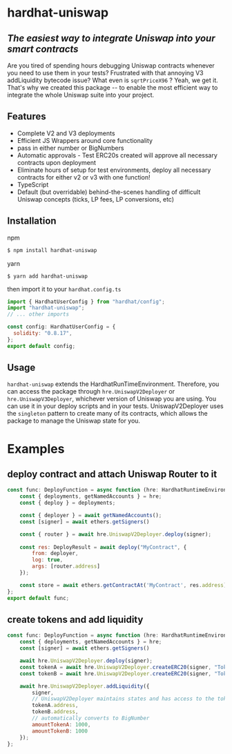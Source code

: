 # hardhat-uniswap
## _The easiest way to integrate Uniswap into your smart contracts_

Are you tired of spending hours debugging Uniswap contracts whenever you need to use them in your tests? Frustrated with that annoying V3 addLiquidity bytecode issue? What even is `sqrtPriceX96` ? Yeah, we get it. 
That's why we created this package -- to enable the most efficient way to integrate the whole Uniswap suite into your project. 

## Features
- Complete V2 and V3 deployments
- Efficient JS Wrappers around core functionality
- pass in either number or BigNumbers
- Automatic approvals - Test ERC20s created will approve all necessary contracts upon deployment
- Eliminate hours of setup for test environments, deploy all necessary contracts for either v2 or v3 with one function!
- TypeScript
- Default (but overridable) behind-the-scenes handling of difficult Uniswap concepts (ticks, LP fees, LP conversions, etc)


## Installation
npm
```sh 
$ npm install hardhat-uniswap
```
yarn
```ssh 
$ yarn add hardhat-uniswap
```
then import it to your `hardhat.config.ts`
```js
import { HardhatUserConfig } from "hardhat/config";
import "hardhat-uniswap";
// ... other imports

const config: HardhatUserConfig = {
  solidity: "0.8.17",
};
export default config;
```

## Usage
`hardhat-uniswap` extends the HardhatRunTimeEnvironment. Therefore, you can access the package through `hre.UniswapV2Deployer` or `hre.UniswapV3Deployer`, whichever version of Uniswap you are using.
You can use it in your deploy scripts and in your tests. UniswapV2Deployer uses the `singleton` pattern to create many of its contracts, which allows the package to manage the Uniswap state for you.


# Examples
## deploy contract and attach Uniswap Router to it
```js
const func: DeployFunction = async function (hre: HardhatRuntimeEnvironment) {
    const { deployments, getNamedAccounts } = hre;
    const { deploy } = deployments;

    const { deployer } = await getNamedAccounts();
    const [signer] = await ethers.getSigners()

    const { router } = await hre.UniswapV2Deployer.deploy(signer);
    
    const res: DeployResult = await deploy("MyContract", {
        from: deployer,
        log: true,
        args: [router.address]
    });

    const store = await ethers.getContractAt('MyContract', res.address);
};
export default func;
```

## create tokens and add liquidity
```js
const func: DeployFunction = async function (hre: HardhatRuntimeEnvironment) {
    const { deployments, getNamedAccounts } = hre;
    const [signer] = await ethers.getSigners()

    await hre.UniswapV2Deployer.deploy(signer);
    const tokenA = await hre.UniswapV2Deployer.createERC20(signer, "Token A", "TKA")
    const tokenB = await hre.UniswapV2Deployer.createERC20(signer, "Token B", "TKB")    

    await hre.UniswapV2Deployer.addLiquidity({
        signer,
        // UniswapV2Deployer maintains states and has access to the tokens you just created
        tokenA.address,
        tokenB.address,
        // automatically converts to BigNumber
        amountTokenA: 1000,
        amountTokenB: 1000
    });
};
```

